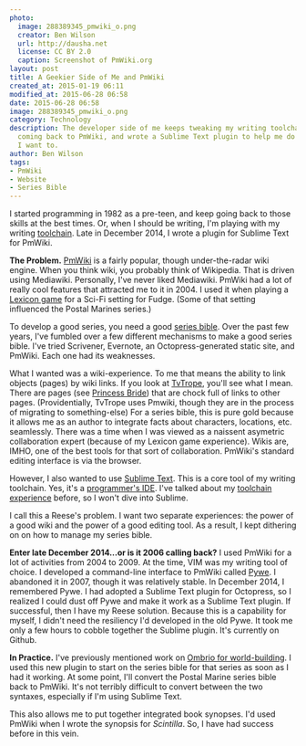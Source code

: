 ```yaml
---
photo:
  image: 288389345_pmwiki_o.png
  creator: Ben Wilson
  url: http://dausha.net
  license: CC BY 2.0
  caption: Screenshot of PmWiki.org
layout: post
title: A Geekier Side of Me and PmWiki
created_at: 2015-01-19 06:11
modified_at: 2015-06-28 06:58
date: 2015-06-28 06:58
image: 288389345_pmwiki_o.png
category: Technology
description: The developer side of me keeps tweaking my writing toolchain. I keep
  coming back to PmWiki, and wrote a Sublime Text plugin to help me do it the way
  I want to.
author: Ben Wilson
tags:
- PmWiki
- Website
- Series Bible
---
```

<!--Lead Paragraph-->
I started programming in 1982 as a pre-teen, and keep going back to those skills at the best times. Or, when I should be writing, I'm playing with my writing [toolchain](http://en.wikipedia.org/wiki/Toolchain). Late in December 2014, I wrote a plugin for Sublime Text for PmWiki.

<!-- more -->
**The Problem.** [PmWiki](http://pmwiki.org) is a fairly popular, though under-the-radar wiki engine. When you think wiki, you probably think of Wikipedia. That is driven using Mediawiki. Personally, I've never liked Mediawiki. PmWiki had a lot of really cool features that attracted me to it in 2004. I used it when playing a [Lexicon game](http://en.wikipedia.org/wiki/Lexicon_%28game%29) for a Sci-Fi setting for Fudge. (Some of that setting influenced the Postal Marines series.)

To develop a good series, you need a good [series bible](http://en.wikipedia.org/wiki/Bible_%28writing%29). Over the past few years, I've fumbled over a few different mechanisms to make a good series bible. I've tried Scrivener, Evernote, an Octopress-generated static site, and PmWiki. Each one had its weaknesses.

What I wanted was a wiki-experience. To me that means the ability to link objects (pages) by wiki links. If you look at [TvTrope](http://tvtropes.org/pmwiki/pmwiki.php/Main/HomePage), you'll see what I mean. There are pages (see [Princess Bride](http://tvtropes.org/pmwiki/pmwiki.php/Film/ThePrincessBride)) that are chock full of links to other pages. (Providentially, TvTrope uses Pmwiki, though they are in the process of migrating to something-else) For a series bible, this is pure gold because it allows me as an author to integrate facts about characters, locations, etc. seamlessly. There was a time when I was viewed as a naissent asymetric collaboration expert (because of my Lexicon game experience). Wikis are, IMHO, one of the best tools for that sort of collaboration. PmWiki's standard editing interface is via the browser.

However, I also wanted to use [Sublime Text](http://www.sublimetext.com/). This is a core tool of my writing toolchain. Yes, it's a [programmer's IDE](http://en.wikipedia.org/wiki/Integrated_development_environment). I've talked about my [toolchain experience](/articles/toolchain/) before, so I won't dive into Sublime.

I call this a Reese's problem. I want two separate experiences: the power of a good wiki and the power of a good editing tool. As a result, I kept dithering on on how to manage my series bible.

**Enter late December 2014...or is it 2006 calling back?** I used PmWiki for a lot of activities from 2004 to 2009. At the time, VIM was my writing tool of choice. I developed a command-line interface to PmWiki called [Pywe](http://www.pmwiki.org/wiki/Cookbook/Pywe). I abandoned it in 2007, though it was relatively stable. In December 2014, I remembered Pywe. I had adopted a Sublime Text plugin for Octopress, so I realized I could dust off Pywe and make it work as a Sublime Text plugin. If successful, then I have my Reese solution. Because this is a capability for myself, I didn't need the resiliency I'd developed in the old Pywe. It took me only a few hours to cobble together the Sublime plugin. It's currently on Github.

**In Practice.** I've previously mentioned work on [Ombrio for world-building](/articles/building-a-brave-new-world/). I used this new plugin to start on the series bible for that series as soon as I had it working. At some point, I'll convert the Postal Marine series bible back to PmWiki. It's not terribly difficult to convert between the two syntaxes, especially if I'm using Sublime Text.

This also allows me to put together integrated book synopses. I'd used PmWiki when I wrote the synopsis for *Scintilla*. So, I have had success before in this vein.